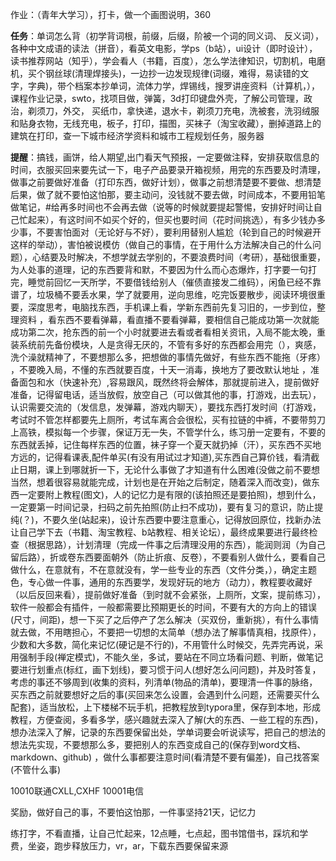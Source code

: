 作业：（青年大学习），打卡，做一个画图说明，360

**任务**：单词怎么背（初学背词根，前缀，后缀，阶被一个词的同义词、 反义词），各种中文成语的读法（拼音），看英文电影，学ps（b站），ui设计（即时设计），读书推荐网站（知乎），学会看人（书籍，百度），怎么学法律知识，切割机，电磨机，买个钢丝球(清理焊接头)，一边抄一边发现规律(词缀，难得，易读错的文字，字典)，带个档案本抄单词，流体力学，焊锡线，搜罗讲座资料（计算机，），课程作业记录，swto，找项目做，弹簧，3d打印键盘外壳，了解公司管理，政治，剃须刀，外交， 买纸巾，拿快递，退水卡，剃须刀充电，洗被套，洗羽绒服和贴身衣物，无线充电，板子，打印，描图，买袜子（淘宝收藏），删掉道路上的建筑在打印，查一下城市经济学资料和城市工程规划任务，服务器

**提醒**：搞钱，画饼，给人期望,出门看天气预报，一定要做注释，安排获取信息的时间，衣服买回来要先试一下，电子产品要录开箱视频，用完的东西要及时清理，做事之前要做好准备（打印东西，做好计划），做事之前想清楚要不要做、想清楚后果，做了就不要怕这怕那，要主动问，没钱就不要去做，时间成本，不要用铅笔做笔记，#给再多时间也不会再去做（说等的时候就要提起警惕，安排好时间让自己忙起来），有这时间不如买个好的，但买也要时间（花时间挑选），有多少钱办多少事，不要害怕面对（无论好与不好），要利用替别人尴尬（轮到自己的时候避开这样的举动），害怕被说模仿（做自己的事情，在于用什么方法解决自己的什么问题），心结要及时解决，不想学就去学别的，不要浪费时间（考研），基础很重要，为人处事的道理，记的东西要背和默，不要因为什么而心态爆炸，打字要一句打完，睡觉前回忆一天所学，不要借钱给别人（催债直接发二维码），闲鱼已经不靠谱了，垃圾桶不要丢水果，学了就要用，逆向思维，吃完饭要散步，阅读环境很重要，深度思考，电脑找东西，手机课上看，学新东西前先复习旧的，一步到位，整理资料 ，看东西不要看弹幕，看直播不要看弹幕，要相信自己能成功第一次就能成功第二次，抢东西的前一个小时就要进去看或者看相关资讯，入局不能太晚，重装系统前先备份模块，人是贪得无厌的，不管有多好的东西都会用完（），爽感，洗个澡就精神了，不要想那么多，把想做的事情先做好，有些东西不能拖（牙疼） ，不要晚入局，不懂的东西就要百度，十天一消毒，换地方了要改默认地址 ，准备面包和水（快速补充）,容易跟风，既然终将会解体，那就提前进入，提前做好准备，记得留电话，适当放假，放空自己（可以做其他的事，打游戏，出去玩），认识需要交流的（发信息，发弹幕，游戏内聊天），要找东西打发时间（打游戏，考试时不管怎样都要先上厕所，考试车离合会很松，买有拉链的中裤，不要带剪刀上高铁，模拟每一个步骤，保证万无一失，不管学什么，练习册一定要有，不要的东西就丢掉，记住每样东西的位置，袜子穿一个夏天就扔掉（汗），买东西不买地方远的，记得看课表,配件单买(有没有用试过才知道),买东西自己算价钱，看清截止日期，课上到哪就折一下，无论什么事做了才知道有什么困难(没做之前不要想当然，想着很容易就能完成，计划也是在开始之后制定，随着深入而改变)，做东西一定要附上教程(图文)，人的记忆力是有限的(该拍照还是要拍照)，想到什么，一定要第一时间记录，扫码之前先拍照(防止扫不成功)，要有复习的意识，防止提纯(？)，不要久坐(站起来)，设计东西要中要注意重心，记得放回原位，找新办法让自己学下去（书籍、淘宝教程、b站教程、相关论坛），最终成果要进行最终检查（根据思路），计划清理（完成一件事之后清理没用的东西），能润则润（为自己留后路），折或卷东西要面朝外（防止折痕、反卷），不要看别人做什么，要看自己做什么，在意就有，不在意就没有，学一些专业的东西（文件分类，），确定主题色，专心做一件事，通用的东西要学，发现好玩的地方（动力），教程要收藏好（以后反回来看），提前做好准备（到时就不会紧张，上厕所，文案，提前练习），软件一般都会有插件，一般都需要比预期更长的时间，不要有大的方向上的错误(尺寸，间距)，想一下买了之后停产了怎么解决（买双份，重新挑），有什么事情就去做，不用瞎担心，不要把一切想的太简单（想办法了解事情真相，找原件），少数和大多数，简化来记忆(硬记是不行的)，不用管什么时候交，先弄完再说，采用强制手段(禅定模式)，不能久坐，多试，要站在不同立场看问题、判断，做笔记要进行划重点(标红，画下划线)，要习惯于问人(想好怎么问问题)，并及时答复，考虑的事还不够周到(收集的资料，列清单(物品的清单)，要理清一件事的脉络，买东西之前就要想好之后的事(买回来怎么设置，会遇到什么问题，还需要买什么配套)，适当放松，上下楼梯不玩手机，把教程放到typora里，保存到本地，形成教程，方便查阅，多看多学，感兴趣就去深入了解(大的东西、一些工程的东西)，想办法深入了解，记录的东西要保留出处，学单词要会听说读写，把自己的想法的想法先实现，不要想那么多，要把别人的东西变成自己的(保存到word文档、markdown、github)
，做什么事都要注意时间(看清楚不要有偏差)，自己找答案(不管什么事)


10010联通CXLL,CXHF
10001电信

奖励，做好自己的事，不要怕这怕那，一件事坚持21天，记忆力

练打字，不看直播，让自己忙起来，12点睡，七点起，图书馆借书，踩坑和学费，坐姿，跑步释放压力，vr，ar，下载东西要保留来源


